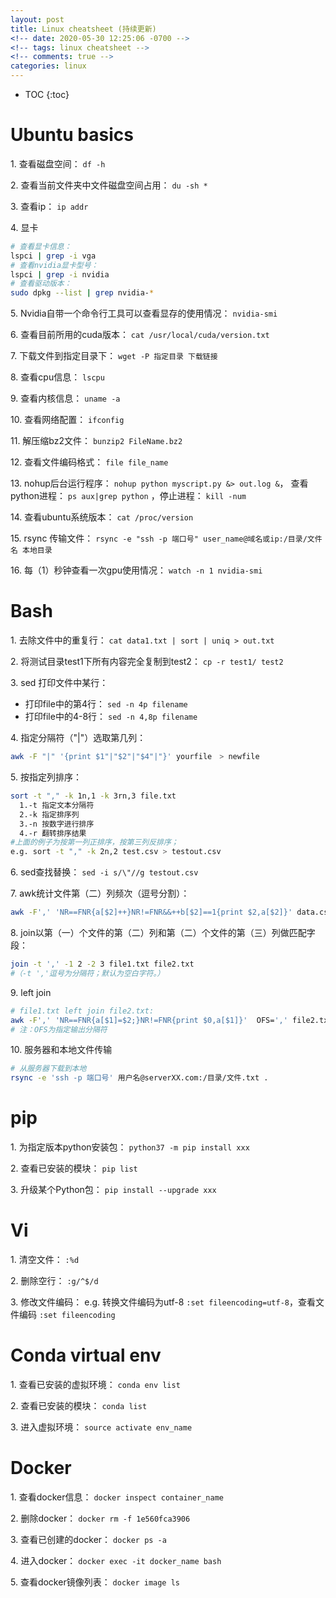```yaml
---
layout: post
title: Linux cheatsheet (持续更新)
<!-- date: 2020-05-30 12:25:06 -0700 -->
<!-- tags: linux cheatsheet -->
<!-- comments: true -->
categories: linux
---
```



* TOC
{:toc}

Ubuntu basics
==============

1\. 查看磁盘空间： `df -h`

2\. 查看当前文件夹中文件磁盘空间占用： `du -sh *`

3\. 查看ip： `ip addr`

4\. 显卡

```sh
# 查看显卡信息： 
lspci | grep -i vga
# 查看nvidia显卡型号： 
lspci | grep -i nvidia
# 查看驱动版本： 
sudo dpkg --list | grep nvidia-*
```

5\. Nvidia自带一个命令行工具可以查看显存的使用情况： `nvidia-smi`

6\. 查看目前所用的cuda版本： `cat /usr/local/cuda/version.txt`

7\. 下载文件到指定目录下： `wget -P 指定目录 下载链接`

8\. 查看cpu信息： `lscpu`

9\. 查看内核信息： `uname -a`

10\. 查看网络配置： `ifconfig `

11\. 解压缩bz2文件： `bunzip2 FileName.bz2`

12\. 查看文件编码格式： `file file_name`

13\. nohup后台运行程序： `nohup python myscript.py &> out.log &`， 查看python进程： `ps aux|grep python` ，停止进程： `kill -num`

14\. 查看ubuntu系统版本： `cat /proc/version`

15\. rsync 传输文件： `rsync -e "ssh -p 端口号" user_name@域名或ip:/目录/文件名 本地目录`

16\. 每（1）秒钟查看一次gpu使用情况： `watch -n 1 nvidia-smi`

Bash
==============

1\. 去除文件中的重复行： `cat data1.txt | sort | uniq > out.txt`

2\. 将测试目录test1下所有内容完全复制到test2： `cp -r test1/ test2`

3\. sed 打印文件中某行：

* 打印file中的第4行： `sed -n 4p filename`
* 打印file中的4-8行： `sed -n 4,8p filename`

4\. 指定分隔符（"\|"）选取第几列： 

```sh
awk -F "|" '{print $1"|"$2"|"$4"|"}' yourfile　> newfile
```

5\. 按指定列排序：

```sh
sort -t "," -k 1n,1 -k 3rn,3 file.txt
  1.-t 指定文本分隔符
  2.-k 指定排序列
  3.-n 按数字进行排序
  4.-r 翻转排序结果
#上面的例子为按第一列正排序，按第三列反排序；
e.g. sort -t "," -k 2n,2 test.csv > testout.csv
```
6\. sed查找替换： `sed -i s/\"//g testout.csv`

7\. awk统计文件第（二）列频次（逗号分割）： 

```sh
awk -F',' 'NR==FNR{a[$2]++}NR!=FNR&&++b[$2]==1{print $2,a[$2]}' data.csv data.csv
```

8\. join以第（一）个文件的第（二）列和第（二）个文件的第（三）列做匹配字段： 

```sh
join -t ',' -1 2 -2 3 file1.txt file2.txt
#（-t ','逗号为分隔符；默认为空白字符。）
```

9\. left join

```sh
# file1.txt left join file2.txt:
awk -F',' 'NR==FNR{a[$1]=$2;}NR!=FNR{print $0,a[$1]}'  OFS=',' file2.txt file1.txt> test.out
# 注：OFS为指定输出分隔符 
```

10\. 服务器和本地文件传输

```sh
# 从服务器下载到本地
rsync -e 'ssh -p 端口号' 用户名@serverXX.com:/目录/文件.txt .

```

pip
==============

1\. 为指定版本python安装包： `python37 -m pip install xxx`

2\. 查看已安装的模块： `pip list`

3\. 升级某个Python包： `pip install --upgrade xxx`

Vi
==============

1\. 清空文件： `:%d`

2\. 删除空行： `:g/^$/d`

3\. 修改文件编码： e.g. 转换文件编码为utf-8 `:set fileencoding=utf-8`，查看文件编码 `:set fileencoding`

Conda virtual env
==============

1\. 查看已安装的虚拟环境： `conda env list`

2\. 查看已安装的模块： `conda list`

3\. 进入虚拟环境： `source activate env_name`

Docker
==============

1\. 查看docker信息： `docker inspect container_name`

2\. 删除docker： `docker rm -f 1e560fca3906`

3\. 查看已创建的docker： `docker ps -a`

4\. 进入docker： `docker exec -it docker_name bash`

5\. 查看docker镜像列表： `docker image ls`